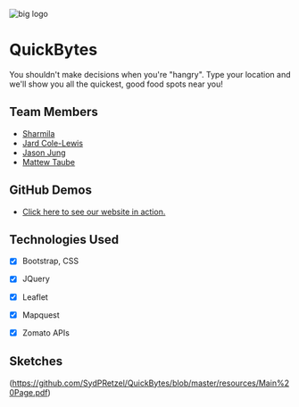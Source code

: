 ![big logo](https://user-images.githubusercontent.com/48193577/55451606-a81bca80-55a1-11e9-8560-6b8be56e895c.png)
# QuickBytes
You shouldn't make decisions when you're "hangry". Type your location and we'll show you all the quickest, good food spots near you!

## Team Members
- [Sharmila](https://github.com/SydPRetzel/) 
- [Jard Cole-Lewis](https://github.com/jcole090)
- [Jason Jung](https://github.com/jungeh0907/) 
- [Mattew Taube](https://github.com/mtaube59/) 

## GitHub Demos
- [Click here to see our website in action.](https://sydpretzel.github.io/QuickBytes/)
## Technologies Used
- [x] Bootstrap, CSS 

- [x] JQuery

- [x] Leaflet

- [x] Mapquest

- [x] Zomato APIs

## Sketches
(https://github.com/SydPRetzel/QuickBytes/blob/master/resources/Main%20Page.pdf)
